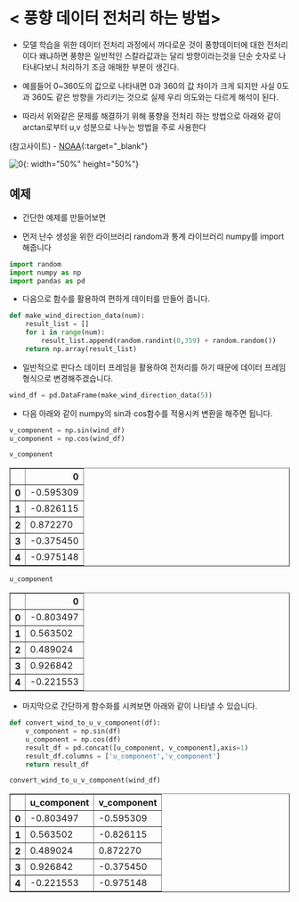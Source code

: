 # < 풍향 데이터 전처리 하는 방법>
- 모델 학습을 위한 데이터 전처리 과정에서 까다로운 것이 풍향데이터에 대한 전처리이다 왜냐하면 풍향은 일반적인 스칼라값과는 달리 방향이라는것을 단순 숫자로 나타내다보니 처리하기 조금 애매한 부분이 생긴다.


- 예를들어 0~360도의 값으로 나타내면 0과 360의 값 차이가 크게 되지만 사실 0도과 360도 같은 방향을 가리키는 것으로 실제 우리 의도와는 다르게 해석이 된다.

- 따라서 위와같은 문제를 해결하기 위해 풍향을 전처리 하는 방법으로 아래와 같이 arctan로부터 u,v 성분으로 나누는 방법을 주로 사용한다

(참고사이트) - [NOAA](https://www.ndbc.noaa.gov/wndav.shtml){:target="_blank"}

![0](https://drive.google.com/uc?id=1BDE0n6RAatoxLIkTZ0zSVY-a3_HCaNPM){: width="50%" height="50%"}

## 예제
- 간단한 예제를 만들어보면

- 먼저 난수 생성을 위한 라이브러리 random과 통계 라이브러리 numpy를 import 해줍니다


```python
import random
import numpy as np
import pandas as pd
```

- 다음으로 함수를 활용하여 편하게 데이터를 만들어 줍니다.


```python
def make_wind_direction_data(num):
    result_list = []
    for i in range(num):
        result_list.append(random.randint(0,359) + random.random())
    return np.array(result_list)
```

- 일반적으로 판다스 데이터 프레임을 활용하여 전처리를 하기 때문에 데이터 프레임 형식으로 변경해주겠습니다.


```python
wind_df = pd.DataFrame(make_wind_direction_data(5))
```

- 다음 아래와 같이 numpy의 sin과 cos함수를 적용시켜 변환을 해주면 됩니다.


```python
v_component = np.sin(wind_df)
u_component = np.cos(wind_df)
```


```python
v_component
```




<div>
<style scoped>
    .dataframe tbody tr th:only-of-type {
        vertical-align: middle;
    }

    .dataframe tbody tr th {
        vertical-align: top;
    }

    .dataframe thead th {
        text-align: right;
    }
</style>
<table border="1" class="dataframe">
  <thead>
    <tr style="text-align: right;">
      <th></th>
      <th>0</th>
    </tr>
  </thead>
  <tbody>
    <tr>
      <th>0</th>
      <td>-0.595309</td>
    </tr>
    <tr>
      <th>1</th>
      <td>-0.826115</td>
    </tr>
    <tr>
      <th>2</th>
      <td>0.872270</td>
    </tr>
    <tr>
      <th>3</th>
      <td>-0.375450</td>
    </tr>
    <tr>
      <th>4</th>
      <td>-0.975148</td>
    </tr>
  </tbody>
</table>
</div>




```python
u_component
```




<div>
<style scoped>
    .dataframe tbody tr th:only-of-type {
        vertical-align: middle;
    }

    .dataframe tbody tr th {
        vertical-align: top;
    }

    .dataframe thead th {
        text-align: right;
    }
</style>
<table border="1" class="dataframe">
  <thead>
    <tr style="text-align: right;">
      <th></th>
      <th>0</th>
    </tr>
  </thead>
  <tbody>
    <tr>
      <th>0</th>
      <td>-0.803497</td>
    </tr>
    <tr>
      <th>1</th>
      <td>0.563502</td>
    </tr>
    <tr>
      <th>2</th>
      <td>0.489024</td>
    </tr>
    <tr>
      <th>3</th>
      <td>0.926842</td>
    </tr>
    <tr>
      <th>4</th>
      <td>-0.221553</td>
    </tr>
  </tbody>
</table>
</div>



- 마지막으로 간단하게 함수화를 시켜보면 아래와 같이 나타낼 수 있습니다.


```python
def convert_wind_to_u_v_component(df):
    v_component = np.sin(df)
    u_component = np.cos(df)
    result_df = pd.concat([u_component, v_component],axis=1)
    result_df.columns = ['u_component','v_component']
    return result_df
```


```python
convert_wind_to_u_v_component(wind_df)
```




<div>
<style scoped>
    .dataframe tbody tr th:only-of-type {
        vertical-align: middle;
    }

    .dataframe tbody tr th {
        vertical-align: top;
    }

    .dataframe thead th {
        text-align: right;
    }
</style>
<table border="1" class="dataframe">
  <thead>
    <tr style="text-align: right;">
      <th></th>
      <th>u_component</th>
      <th>v_component</th>
    </tr>
  </thead>
  <tbody>
    <tr>
      <th>0</th>
      <td>-0.803497</td>
      <td>-0.595309</td>
    </tr>
    <tr>
      <th>1</th>
      <td>0.563502</td>
      <td>-0.826115</td>
    </tr>
    <tr>
      <th>2</th>
      <td>0.489024</td>
      <td>0.872270</td>
    </tr>
    <tr>
      <th>3</th>
      <td>0.926842</td>
      <td>-0.375450</td>
    </tr>
    <tr>
      <th>4</th>
      <td>-0.221553</td>
      <td>-0.975148</td>
    </tr>
  </tbody>
</table>
</div>




```python

```
